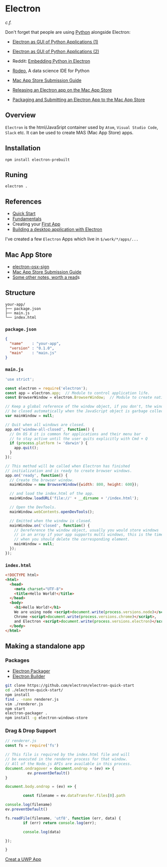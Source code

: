 # Electron

_c.f._

Don't forget that people are using [Python](/.python.md) alongside Electron:

 * [Electron as GUI of Python Applications (1)](https://www.fyears.org/2015/06/electron-as-gui-of-python-apps.html) 
 * [Electron as GUI of Python Applications (2)](https://github.com/fyears/electron-python-example)
 * Reddit: [Embedding Python in Electron](https://www.reddit.com/r/Python/comments/3qqz9m/embedding_python_in_electron/)
 * [Rodeo](https://github.com/yhat/rodeo), A data science IDE for Python

 * [Mac App Store Submission Guide](https://github.com/electron/electron/blob/master/docs/tutorial/mac-app-store-submission-guide.md)
 * [Releasing an Electron app on the Mac App Store](https://medium.com/@flaqueEau/releasing-an-electron-app-on-the-mac-app-store-c32dfcd9c2bd)
 * [Packaging and Submitting an Electron App to the Mac App Store](https://github.com/electron-userland/electron-osx-sign/wiki/Packaging-and-Submitting-an-Electron-App-to-the-Mac-App-Store)

## Overview

`Electron` is the html/JavaSript container used by `Atom`, `Visual Studio Code`, `Slack` etc. It can be used to create MAS (Mac App Store) apps.

## Installation

`npm install electron-prebuilt`

## Runing

`electron .`

## References

 * [Quick Start](https://github.com/atom/electron/blob/master/docs/tutorial/quick-start.md)
 * [Fundamentals](http://maxogden.com/electron-fundamentals.html)
 * Creating your [First App](http://tutorialzine.com/2015/12/creating-your-first-desktop-app-with-html-js-and-electron/)
 * [Building a desktop application with Electron](https://medium.com/developers-writing/building-a-desktop-application-with-electron-204203eeb658#.jrj17pcwx)

I've created a few `Electron` Apps which live in `$/work/*/apps/...`

## Mac App Store

 * [electron-osx-sign](https://github.com/electron-userland/electron-osx-sign/wiki/Packaging-and-Submitting-an-Electron-App-to-the-Mac-App-Store)
 * [Mac App Store Submission Guide](https://github.com/electron/electron/blob/master/docs/tutorial/mac-app-store-submission-guide.md)
 * [Some other notes, worth a read](http://liuhao.im/english/2016/01/25/publish-electron-app-to-mac-app-store.html)s

## Structure

```
your-app/
├── package.json
├── main.js
└── index.html
```

### `package.json`

```json
{
  "name"    : "your-app",
  "version" : "0.1.0",
  "main"    : "main.js"
}
```

### `main.js`

```javascript
'use strict';

const electron = require('electron');
const app = electron.app;  // Module to control application life.
const BrowserWindow = electron.BrowserWindow;  // Module to create native browser window.

// Keep a global reference of the window object, if you don't, the window will
// be closed automatically when the JavaScript object is garbage collected.
var mainWindow = null;

// Quit when all windows are closed.
app.on('window-all-closed', function() {
  // On OS X it is common for applications and their menu bar
  // to stay active until the user quits explicitly with Cmd + Q
  if (process.platform != 'darwin') {
    app.quit();
  }
});

// This method will be called when Electron has finished
// initialization and is ready to create browser windows.
app.on('ready', function() {
  // Create the browser window.
  mainWindow = new BrowserWindow({width: 800, height: 600});

  // and load the index.html of the app.
  mainWindow.loadURL('file://' + __dirname + '/index.html');

  // Open the DevTools.
  mainWindow.webContents.openDevTools();

  // Emitted when the window is closed.
  mainWindow.on('closed', function() {
    // Dereference the window object, usually you would store windows
    // in an array if your app supports multi windows, this is the time
    // when you should delete the corresponding element.
    mainWindow = null;
  });
});
```

### `index.html`

```html
<!DOCTYPE html>
<html>
  <head>
    <meta charset="UTF-8">
    <title>Hello World!</title>
  </head>
  <body>
    <h1>Hello World!</h1>
    We are using node <script>document.write(process.versions.node)</script>,
    Chrome <script>document.write(process.versions.chrome)</script>,
    and Electron <script>document.write(process.versions.electron)</script>.
  </body>
</html>
```

## Making a standalone app

### Packages

 * [Electron Packager](https://github.com/electron-userland/electron-packager)
 * [Electron Builder](https://github.com/loopline-systems/electron-builder)

```bash
git clone https://github.com/electron/electron-quick-start
cd ./electron-quick-start/
npm install
find . -name renderer.js
vim ./renderer.js
npm start
electron-packager .
npm install -g electron-windows-store
```

### Drag & Drop Support

```javascript
// renderer.js
const fs = require('fs')

// This file is required by the index.html file and will
// be executed in the renderer process for that window.
// All of the Node.js APIs are available in this process.
document.ondragover = document.ondrop = (ev) => {
          ev.preventDefault()
}

document.body.ondrop = (ev) => {

        const filename = ev.dataTransfer.files[0].path

console.log(filename)
ev.preventDefault()

fs.readFile(filename, 'utf8', function (err, data) {
        if (err) return console.log(err);

        console.log(data)

});

}
```

[Creat a UWP App](https://electron.atom.io/docs/tutorial/windows-store-guide/)